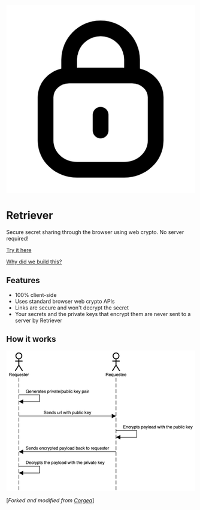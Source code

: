 <p align="center">
  <img src="/img/logo.png">
</p>

# Retriever
Secure secret sharing through the browser using web crypto. No server required!

[Try it here](https://improximus.github.io/retriever)


[Why did we build this?](https://improximus.github.io/retriever/why.html)

## Features
* 100% client-side
* Uses standard browser web crypto APIs
* Links are secure and won't decrypt the secret
* Your secrets and the private keys that encrypt them are never sent to a server by Retriever


## How it works
![How retriever works](/img/encryption_flow.png)

[<i>Forked and modified from [Corgea](https://github.com/Corgea/retriever/)</i>]

